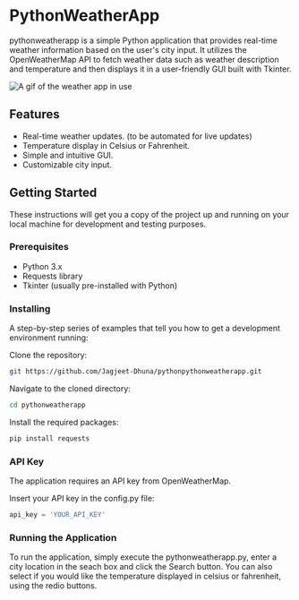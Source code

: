 # PythonWeatherApp

pythonweatherapp is a simple Python application that provides real-time weather information based on the user's city input. It utilizes the OpenWeatherMap API to fetch weather data such as weather description and temperature and then displays it in a user-friendly GUI built with Tkinter.

![A gif of the weather app in use](https://github.com/Jagjeet-Dhuna/pythonweatherapp/assets/48265165/e1a8ac91-692a-47d6-bb56-dcefbf959ca8)


## Features

- Real-time weather updates. (to be automated for live updates)
- Temperature display in Celsius or Fahrenheit.
- Simple and intuitive GUI.
- Customizable city input.

## Getting Started

These instructions will get you a copy of the project up and running on your local machine for development and testing purposes.

### Prerequisites

- Python 3.x
- Requests library
- Tkinter (usually pre-installed with Python)

### Installing

A step-by-step series of examples that tell you how to get a development environment running:

Clone the repository:

```bash
git https://github.com/Jagjeet-Dhuna/pythonpythonweatherapp.git
```
Navigate to the cloned directory:

```bash
cd pythonweatherapp
```
Install the required packages:

```bash
pip install requests
```

### API Key
The application requires an API key from OpenWeatherMap.

Insert your API key in the config.py file:

```python
api_key = 'YOUR_API_KEY'
```

### Running the Application
To run the application, simply execute the pythonweatherapp.py, enter a city location in the seach box and click the Search button. You can also select if you would like the temperature displayed in celsius or fahrenheit, using the redio buttons.
